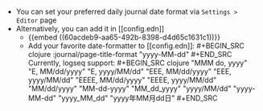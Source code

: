 - You can set your preferred daily journal date format via `Settings > Editor` page
- Alternatively, you can add it in [[config.edn]]
	- {{embed ((60acdeb9-aa65-492b-8398-d4d65c1631c1))}}
	- Add your favorite date-formatter to [[config.edn]]:
	  #+BEGIN_SRC clojure
	  :journal/page-title-format "yyyy-MM-dd"
	  #+END_SRC
	  Currently, logseq support:
	  #+BEGIN_SRC clojure
	       "MMM do, yyyy"
	       "E, MM/dd/yyyy"
	       "E, yyyy/MM/dd"
	       "EEE, MM/dd/yyyy"
	       "EEE, yyyy/MM/dd"
	       "EEEE, MM/dd/yyyy"
	       "EEEE, yyyy/MM/dd"
	       "MM/dd/yyyy"
	       "MM-dd-yyyy"
	       "MM_dd_yyyy"
	       "yyyy/MM/dd"
	       "yyyy-MM-dd"
	       "yyyy_MM_dd"
	       "yyyy年MM月dd日"
	  #+END_SRC
